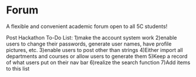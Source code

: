 Forum
=====

A flexible and convenient academic forum open to all 5C students! 

Post Hackathon To-Do List:
1)make the account system work
2)enable users to change their passwords, generate user names,
have profile pictures, etc.
3)enable users to post other than strings
4)Either import all departments and courses or allow users to
generate them
5)Keep a record of what users put on their nav bar
6)realize the search function
7)Add items to this list